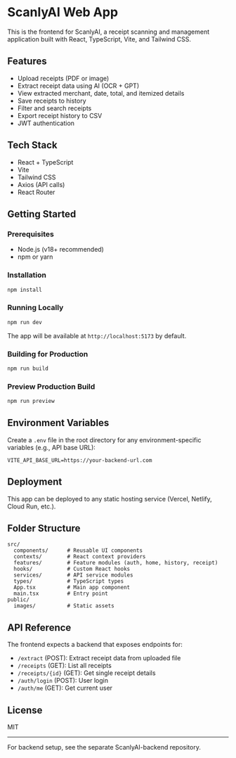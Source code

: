 # ScanlyAI Web App

This is the frontend for ScanlyAI, a receipt scanning and management application built with React, TypeScript, Vite, and Tailwind CSS.

## Features
- Upload receipts (PDF or image)
- Extract receipt data using AI (OCR + GPT)
- View extracted merchant, date, total, and itemized details
- Save receipts to history
- Filter and search receipts
- Export receipt history to CSV
- JWT authentication

## Tech Stack
- React + TypeScript
- Vite
- Tailwind CSS
- Axios (API calls)
- React Router

## Getting Started

### Prerequisites
- Node.js (v18+ recommended)
- npm or yarn

### Installation
```bash
npm install
```

### Running Locally
```bash
npm run dev
```

The app will be available at `http://localhost:5173` by default.

### Building for Production
```bash
npm run build
```

### Preview Production Build
```bash
npm run preview
```

## Environment Variables
Create a `.env` file in the root directory for any environment-specific variables (e.g., API base URL):
```
VITE_API_BASE_URL=https://your-backend-url.com
```

## Deployment
This app can be deployed to any static hosting service (Vercel, Netlify, Cloud Run, etc.).

## Folder Structure
```
src/
  components/      # Reusable UI components
  contexts/        # React context providers
  features/        # Feature modules (auth, home, history, receipt)
  hooks/           # Custom React hooks
  services/        # API service modules
  types/           # TypeScript types
  App.tsx          # Main app component
  main.tsx         # Entry point
public/
  images/          # Static assets
```

## API Reference
The frontend expects a backend that exposes endpoints for:
- `/extract` (POST): Extract receipt data from uploaded file
- `/receipts` (GET): List all receipts
- `/receipts/{id}` (GET): Get single receipt details
- `/auth/login` (POST): User login
- `/auth/me` (GET): Get current user

## License
MIT

---
For backend setup, see the separate ScanlyAI-backend repository.
